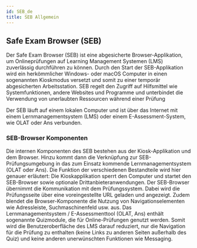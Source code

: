 ```yaml
---
id: SEB_de
title: SEB Allgemein
---
```


## Safe Exam Browser (SEB) 

Der Safe Exam Browser (SEB) ist eine abgesicherte Browser-Applikation, um Onlineprüfungen auf Learning Management Systemen (LMS) zuverlässig durchführen zu können. Durch den Start der SEB-Applikation wird ein herkömmlicher Windows- oder macOS Computer in einen sogenannten Kioskmodus versetzt und somit zu einer temporär abgesicherten Arbeitsstation. SEB regelt den Zugriff auf Hilfsmittel wie Systemfunktionen, andere Websites und Programme und unterbindet die Verwendung von unerlaubten Ressourcen während einer Prüfung

Der SEB läuft auf einem lokalen Computer und ist über das Internet mit einem Lernmanagementsystem (LMS) oder einem E-Assessment-System, wie OLAT oder Ans verbunden. 

### SEB-Browser Komponenten

Die internen Komponenten des SEB bestehen aus der Kiosk-Applikation und dem Browser. Hinzu kommt dann die Verknüpfung zur SEB-Prüfungsumgebung in das zum Einsatz kommende Lernmanagementsystem (OLAT oder Ans). Die Funktion der verschiedenen Bestandteile wird hier genauer erläutert: 
Die Kioskapplikation sperrt den Computer und startet den SEB-Browser sowie optionale Drittanbieteranwendungen. 
Der SEB-Browser übernimmt die Kommunikation mit dem Prüfungssystem. Dabei wird die Prüfungsseite über eine voreingestellte URL geladen und angezeigt. Zudem blendet die Browser-Komponente die Nutzung von Navigationselementen wie Adressleiste, Suchmaschinenfeld usw. aus. 
Das Lernmanagementsystem / E-Assessmenttool (OLAT, Ans) enthält sogenannte Quizmodule, die für Online-Prüfungen genutzt werden. Somit wird die Benutzeroberfläche des LMS darauf reduziert, nur die Navigation für die Prüfung zu enthalten (keine Links zu anderen Seiten außerhalb des Quiz) und keine anderen unerwünschten Funktionen wie Messaging. 
